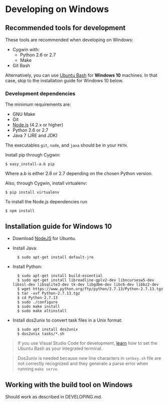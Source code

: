 # Developing on Windows

## Recommended tools for development
These tools are recommended when developing on Windows:
* Cygwin with:
    * Python 2.6 or 2.7
    * Make
* Git Bash

Alternatively, you can use [Ubuntu Bash](https://msdn.microsoft.com/en-us/commandline/wsl/install-win10) for **Windows 10** machines. In that case, skip to the installation guide for Windows 10 below.

### Development dependencies

The minimum requirements are:

* GNU Make
* Git
* [Node.js](http://nodejs.org/) (4.2.x or higher)
* Python 2.6 or 2.7
* Java 7 (JRE and JDK)

The executables `git`, `node`, and `java` should be in your `PATH`.

Install pip through Cygwin:

    $ easy_install-a.b pip
 
Where a.b is either 2.6 or 2.7 depending on the chosen Python version.

Also, through Cygwin, install virtualenv:
    
    $ pip install virtualenv

To install the Node.js dependencies run

    $ npm install

## Installation guide for Windows 10

* Download [NodeJS](https://nodejs.org/en/download/package-manager/#debian-and-ubuntu-based-linux-distributions) for Ubuntu.

* Install Java:
    
        $ sudo apt-get install default-jre

* Install Python:

        $ sudo apt-get install build-essential
        $ sudo apt-get install libreadline-gplv2-dev libncursesw5-dev libssl-dev libsqlite3-dev tk-dev libgdbm-dev libc6-dev libbz2-dev
        $ wget https://www.python.org/ftp/python/2.7.13/Python-2.7.13.tgz
        $ tar -xvf Python-2.7.13.tgz
        $ cd Python-2.7.13
        $ sudo ./configure
        $ sudo make install
        $ sudo make altinstall

* Install dos2unix to convert task files in a Unix format:

        $ sudo apt install dos2unix
        $ dos2unix tasks/*.sh

 > If you use Visual Studio Code for development, [learn](https://code.visualstudio.com/docs/editor/integrated-terminal) how to set the Ubuntu Bash as your integrated terminal.

> Dos2unix is needed because new line characters in `setkey.sh` file are not correctly recognized and they generate a parse error when running `make serve`.


## Working with the build tool on Windows
Should work as described in DEVELOPING.md.

